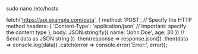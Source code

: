 sudo nano /etc/hosts

fetch('https://api.example.com/data', {
method: 'POST', // Specify the HTTP method
headers: {
'Content-Type': 'application/json' // Important: specify the content type
},
body: JSON.stringify({
name: 'John Doe',
age: 30
}) // Send data as JSON string
})
.then(response => response.json())
.then(data => console.log(data))
.catch(error => console.error('Error:', error));

